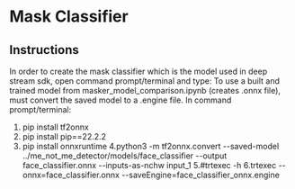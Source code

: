 # Mask Classifier

## Instructions

In order to create the mask classifier which is the model used in deep stream sdk, open command prompt/terminal and type:
To use a built and trained model from masker_model_comparison.ipynb (creates .onnx file), must convert the saved model to a .engine file. In command prompt/terminal:

1. pip install tf2onnx
2. pip install pip==22.2.2
3. pip install onnxruntime
4.python3 -m tf2onnx.convert --saved-model ../me_not_me_detector/models/face_classifier --output face_classifier.onnx --inputs-as-nchw input_1
5.#trtexec -h
6.trtexec --onnx=face_classifier.onnx --saveEngine=face_classifier_onnx.engine
